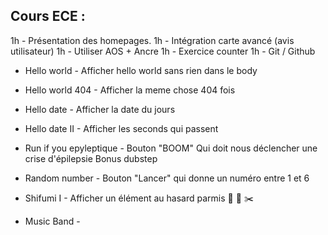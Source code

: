 ## Cours ECE : 
1h - Présentation des homepages.
1h - Intégration carte avancé (avis utilisateur)
1h - Utiliser AOS + Ancre
1h - Exercice counter 
1h - Git / Github
 - Hello world - Afficher hello world sans rien dans le body
















 
 - Hello world 404 - Afficher la meme chose 404 fois
 - Hello date - Afficher la date du jours 
 - Hello date II - Afficher les seconds qui passent
 - Run if you epyleptique - Bouton "BOOM" Qui doit nous déclencher une crise d'épilepsie Bonus dubstep
 - Random number - Bouton "Lancer" qui donne un numéro entre 1 et 6
 - Shifumi I - Afficher un élément au hasard parmis 🗿 🧻 ✂️
 - Music Band - 

